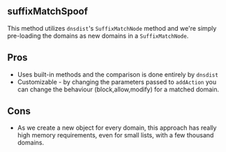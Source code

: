 suffixMatchSpoof
---

This method utilizes `dnsdist`'s `SuffixMatchNode` method and we're simply pre-loading the domains as new domains in a `SuffixMatchNode`.

Pros
----
- Uses built-in methods and the comparison is done entirely by `dnsdist`
- Customizable - by changing the parameters passed to `addAction` you can change the behaviour (block,allow,modify) for a matched domain.

Cons
----
- As we create a new object for every domain, this approach has really high memory requirements, even for small lists, with a few thousand domains.
